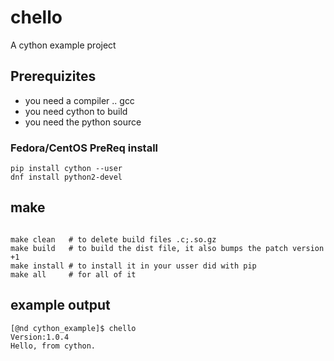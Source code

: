 # chello

A cython example project

## Prerequizites

- you need a compiler .. gcc
- you need cython to build
- you need the python source

### Fedora/CentOS PreReq install
```
pip install cython --user
dnf install python2-devel
```


## make

```shell

make clean   # to delete build files .c;.so.gz
make build   # to build the dist file, it also bumps the patch version +1
make install # to install it in your usser did with pip
make all     # for all of it
```



## example output 

```shell
[@nd cython_example]$ chello
Version:1.0.4
Hello, from cython.

```